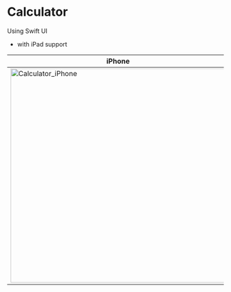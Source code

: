 # Calculator
Using Swift UI

 -  with iPad support

| iPhone | iPad |
| ------ | ---- |
| <img width="500" alt="Calculator_iPhone" src="https://github.com/user-attachments/assets/31e27f59-f838-40e5-a2f6-5c93f55b0199" /> | <img width="500" alt="Calculator_iPad" src="https://github.com/user-attachments/assets/4a642d03-54be-45ba-8744-bbfa6894390d" /> |
